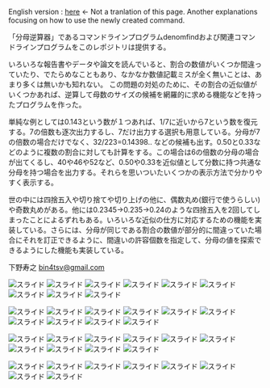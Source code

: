 English version : [here](pdf/manipulation221022sat.pdf) <- Not a tranlation of this page. Another explanations focusing on how to use the newly created command. 

「分母逆算器」であるコマンドラインプログラムdenomfindおよび関連コマンドラインプログラムをこのレポジトリは提供する。

いろいろな報告書やデータや論文を読んでいると、割合の数値がいくつか間違っていたり、でたらめなこともあり、なかなか数値記載ミスが全く無いことは、あまり多くは無いかも知れない。
この問題の対処のために、その割合の近似値がいくつかあれば、逆算して母数のサイズの候補を網羅的に求める機能などを持ったプログラムを作った。

単純な例としては0.143という数が１つあれば、1/7に近いから7という数を復元する。7の倍数も逐次出力するし、7だけ出力する選択も用意している。分母が7の倍数の場合だけでなく、32/223=0.14398.. などの候補も出す。0.50と0.33などのように複数の割合に対しても計算をする。この場合は6の倍数の分母の場合が出てくるし、40や46や52など、0.50や0.33を近似値として分数に持つ共通な分母を持つ場合を出力する。それらを思いついたいくつかの表示方法で分かりやすく表示する。

世の中には四捨五入や切り捨てや切り上げの他に、偶数丸め(銀行で使うらしい)や奇数丸めがある。他には0.2345→0.235→0.24のような四捨五入を2回してしまったことによるずれもある。いろいろな近似の仕方に対応するための機能を実装している。さらには、分母が同じである割合の数値が部分的に間違っていた場合にそれを訂正できるように、間違いの許容個数を指定して、分母の値を探索できるようにした機能も実装している。


下野寿之 bin4tsv@gmail.com

![スライド](pageimg/m001.png)
![スライド](pageimg/m002.png)
![スライド](pageimg/m003.png)
![スライド](pageimg/m004.png)
![スライド](pageimg/m005.png)
![スライド](pageimg/m006.png)
![スライド](pageimg/m007.png)
![スライド](pageimg/m008.png)
![スライド](pageimg/m009.png)

![スライド](pageimg/m010.png)
![スライド](pageimg/m011.png)
![スライド](pageimg/m012.png)
![スライド](pageimg/m013.png)
![スライド](pageimg/m014.png)
![スライド](pageimg/m015.png)
![スライド](pageimg/m016.png)
![スライド](pageimg/m017.png)
![スライド](pageimg/m018.png)
![スライド](pageimg/m019.png)

![スライド](pageimg/m020.png)
![スライド](pageimg/m021.png)
![スライド](pageimg/m022.png)
![スライド](pageimg/m023.png)
![スライド](pageimg/m024.png)
![スライド](pageimg/m025.png)
![スライド](pageimg/m026.png)
![スライド](pageimg/m027.png)
![スライド](pageimg/m028.png)
![スライド](pageimg/m029.png)

![スライド](pageimg/m030.png)
![スライド](pageimg/m031.png)
![スライド](pageimg/m032.png)
![スライド](pageimg/m033.png)
![スライド](pageimg/m034.png)
![スライド](pageimg/m035.png)
![スライド](pageimg/m036.png)
![スライド](pageimg/m037.png)
